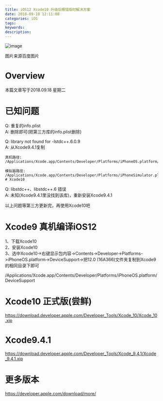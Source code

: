 ```yaml
---
title: iOS12 Xcode10 升级后报错临时解决方案
date: 2018-09-18 12:11:08
categories: iOS
tags:
keywords: 
description:
---
```


![image](http://dingyue.nosdn.127.net/HJZuEuCFDQDkHTF=Y6EkDohLuH7BlDWGqjgC0byV6wfvd1520979271974.jpg)  

图片来源百度图片

# Overview
本篇文章写于2018.09.18 星期二

# 已知问题
Q: 重复的info.plist  
A: 删除即可(把第三方库的info.plist删除)  

<!-- more  -->

Q: library not found for -lstdc++.6.0.9  
A: 从Xcode9.4.1复制  

```
真机路径: 
/Applications/Xcode.app/Contents/Developer/Platforms/iPhoneOS.platform/Developer/SDKs/iPhoneOS.sdk/usr/lib/libstdc++  

模拟器路径: 
/Applications/Xcode.app/Contents/Developer/Platforms/iPhoneSimulator.platform/Developer/SDKs/iPhoneSimulator.sdk/usr/lib/libstdc++
# Xcode10
```

Q: libstdc++、libstdc++.6 错误  
A: 未知(Xcode9.4.1里没找到该库)，重新安装Xcode9.4.1

以上问题等第三方更新完，再使用Xcode10吧

# Xcode9 真机编译iOS12
1、下载Xcode10  
2、安装Xcode10  
3、选中Xcode10->右键显示包内容->Contents->Developer->Platforms->iPhoneOS.platform->DeviceSupport->把12.0 (16A366)文件夹复制到Xcode9的相同目录下即可  

/Applications/Xcode.app/Contents/Developer/Platforms/iPhoneOS.platform/DeviceSupport

# Xcode10 正式版(尝鲜)
https://download.developer.apple.com/Developer_Tools/Xcode_10/Xcode_10.xip

# Xcode9.4.1
https://download.developer.apple.com/Developer_Tools/Xcode_9.4.1/Xcode_9.4.1.xip

# 更多版本
https://developer.apple.com/download/more/

